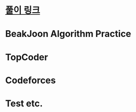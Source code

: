 # [풀이 링크](http://rim0621.tistory.com/category/SW/Algorithm)
# BeakJoon Algorithm Practice
# TopCoder
# Codeforces
# Test etc.
